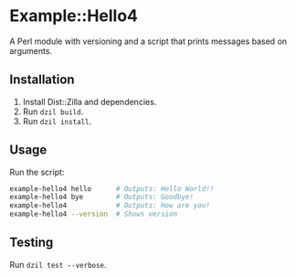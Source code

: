 # Example::Hello4

A Perl module with versioning and a script that prints messages based on arguments.

## Installation
1. Install Dist::Zilla and dependencies.
2. Run `dzil build`.
3. Run `dzil install`.

## Usage
Run the script:
```bash
example-hello4 hello      # Outputs: Hello World!!
example-hello4 bye        # Outputs: Goodbye!
example-hello4            # Outputs: How are you!
example-hello4 --version  # Shows version
```

## Testing
Run `dzil test --verbose`.
